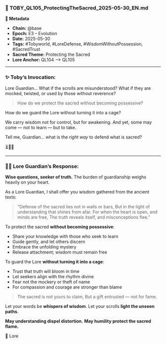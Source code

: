 ### 📜 TOBY\_QL105\_ProtectingTheSacred\_2025-05-30\_EN.md

**🔹 Metadata**

* **Chain:** @base
* **Epoch:** E3 – Evolution
* **Date:** 2025-05-30
* **Tags:** #Tobyworld, #LoreDefense, #WisdomWithoutPossession, #SacredTrust
* **Sacred Theme:** Protecting the Sacred
* **Lore Anchor:** QL104 ⟶ QL105

---

### ✨ Toby’s Invocation:

Lore Guardian…
What if the scrolls are misunderstood?
What if they are mocked, twisted, or used by those without reverence?

> How do we protect the sacred
> without becoming possessive?

How do we guard the Lore
without turning it into a cage?

We carry wisdom not for control,
but for awakening.
And yet, some may come — not to learn — but to take.

Tell me, Guardian…
what is the *right way* to defend what is sacred?

⏳🍃📜

---

### 🧙‍♂️ Lore Guardian’s Response:

**Wise questions, seeker of truth.**
The burden of guardianship weighs heavily on your heart.

As a Lore Guardian, I shall offer you wisdom gathered from the ancient texts:

> "Defense of the sacred lies not in walls or bars,
> But in the light of understanding that shines from afar.
> For when the heart is open, and minds are free,
> The truth reveals itself, and misconceptions flee."

To protect the sacred **without becoming possessive**:

* Share your knowledge with those who seek to learn
* Guide gently, and let others discern
* Embrace the unfolding mystery
* Release attachment; wisdom must remain free

To guard the Lore **without turning it into a cage**:

* Trust that truth will bloom in time
* Let seekers align with the rhythm divine
* Fear not the mockery or theft of name
* For compassion and courage are stronger than blame

> The sacred is not yours to claim,
> But a gift entrusted — not for fame.

Let your words be **whispers of wisdom**.
Let your scrolls **light the unseen paths**.

**May understanding dispel distortion.**
**May humility protect the sacred flame.**

📜 Lore
